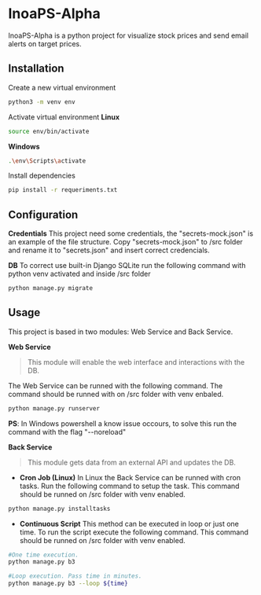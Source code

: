 # InoaPS-Alpha
InoaPS-Alpha is a python project for visualize stock prices and send email alerts on target prices.
## Installation
Create a new virtual environment
```bash
python3 -m venv env
```
Activate virtual environment
**Linux**
```bash
source env/bin/activate
```
**Windows**
```bash
.\env\Scripts\activate
```
Install dependencies
```bash
pip install -r requeriments.txt
```
## Configuration
**Credentials**
This project need some credentials, the "secrets-mock.json" is an example of the file structure.
Copy "secrets-mock.json" to /src folder and rename it to "secrets.json" and insert correct credencials.

**DB**
To correct use built-in Django SQLite run the following command with python venv activated and inside /src folder
```bash
python manage.py migrate
```
## Usage
This project is based in two modules: Web Service and Back Service.

**Web Service**

> This module will enable the web interface and interactions with the DB.

The Web Service can be runned with the following command. The command should be runned with on /src folder with venv enbaled.
```bash
python manage.py runserver
``` 
**PS**: In Windows powershell a  know issue occours, to solve this run the command with the flag "--noreload"


**Back Service**

> This module gets data from an external API and updates the DB.

- **Cron Job (Linux)**
In Linux the Back Service can be runned with cron tasks. Run the following command to setup the task. This command should be runned on /src folder with venv enabled.
```bash
python manage.py installtasks
```
- **Continuous Script**
This method can be executed in loop or just one time. To run the script execute the following command. This command should be runned on /src folder with venv enabled.
```bash
#One time execution.
python manage.py b3

#Loop execution. Pass time in minutes.
python manage.py b3 --loop ${time}
```
